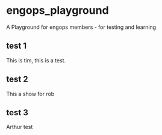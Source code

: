 # engops_playground
A Playground for engops members - for testing and learning

## test 1
This is tim, this is a test.

## test 2
This a show for rob

## test 3
Arthur test